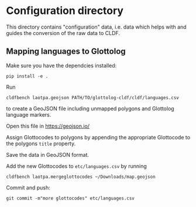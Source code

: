 # Configuration directory

This directory contains "configuration" data, i.e. data which helps with and
guides the conversion of the raw data to CLDF.


## Mapping languages to Glottolog

Make sure you have the dependcies installed:
```shell
pip install -e .
```

Run
```shell
cldfbench laotpa.geojson PATH/TO/glottolog-cldf/cldf/languages.csv
```
to create a GeoJSON file including unmapped polygons and Glottolog language markers.

Open this file in https://geojson.io/

Assign Glottocodes to polygons by appending the appropriate Glottocode to the polygons `title` property.

Save the data in GeoJSON format.

Add the new Glottocodes to `etc/languages.csv` by running
```shell
cldfbench laotpa.mergeglottocodes ~/Downloads/map.geojson
```

Commit and push:
```shell
git commit -m"more glottocodes" etc/languages.csv
```
